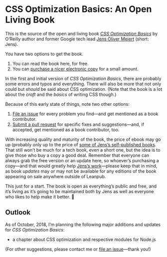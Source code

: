 # CSS Optimization Basics: An Open Living Book

This is the source of the open and living book [_CSS Optimization Basics_](https://leanpub.com/css-optimization-basics) by O’Reilly author and former Google tech lead [Jens Oliver Meiert](https://meiert.com/en/) (short: Jens).

You have two options to get the book.

1. You can read the book here, for free.
2. You can [purchase a nicer electronic copy](https://leanpub.com/css-optimization-basics) for a small amount.

In the first and initial version of _CSS Optimization Basics_, there are probably some errors and typos and everything. There will also be more that not only could but _should_ be said about CSS optimization. (Note that the book is a lot about the _craft_ and the _basics_ of writing CSS though.)

Because of this early state of things, note two other options:

1. [File an issue](https://github.com/j9t/css-optimization-basics/issues/new) for every problem you find—and get mentioned as a book contributor.
2. [Submit a pull request](https://github.com/j9t/css-optimization-basics/pulls) for specific fixes and suggestions—and, if accepted, get mentioned as a book contributor, too.

With increasing quality and maturity of the book, the price of ebook may go up (probably only up to the price of [some of Jens’s self-published books](https://www.goodreads.com/author/show/13623828.Jens_Oliver_Meiert). That still won’t be much for a tech book, even a short one, but the idea is to give those who buy a copy a good deal. Remember that everyone can always grab the free version or an update here, so whoever’s purchasing a copy—and that would greatly help [Jens’s work](https://meiert.com/en/)—please keep that in mind, as book _updates_ may or may not be available for any editions of the book appearing on sale anywhere outside of Leanpub.

This just for a start. The book is open as everything’s public and free, and it’s living as it’s going to be maintained both by Jens as well as everyone who likes to help make it better. 🥂

## Outlook

As of October, 2018, I’m planning the following major additions and updates for _CSS Optimization Basics_:

* a chapter about CSS optimization and respective modules for Node.js

(For other suggestions, please contact me or [file an issue](https://github.com/j9t/css-optimization-basics/issues/new)—thank you!)